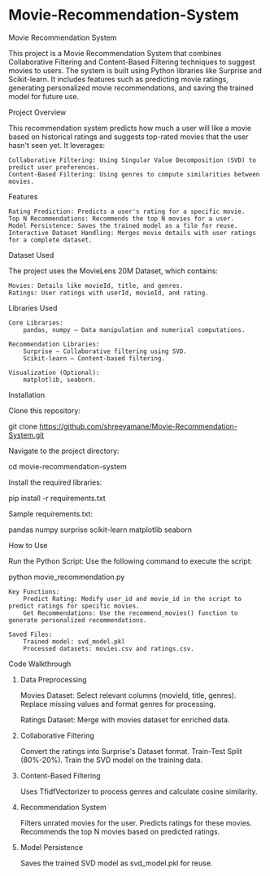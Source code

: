 # Movie-Recommendation-System

Movie Recommendation System

This project is a Movie Recommendation System that combines Collaborative Filtering and Content-Based Filtering techniques to suggest movies to users. The system is built using Python libraries like Surprise and Scikit-learn. It includes features such as predicting movie ratings, generating personalized movie recommendations, and saving the trained model for future use.

Project Overview

This recommendation system predicts how much a user will like a movie based on historical ratings and suggests top-rated movies that the user hasn't seen yet. It leverages:

    Collaborative Filtering: Using Singular Value Decomposition (SVD) to predict user preferences.
    Content-Based Filtering: Using genres to compute similarities between movies.

Features

    Rating Prediction: Predicts a user's rating for a specific movie.
    Top N Recommendations: Recommends the top N movies for a user.
    Model Persistence: Saves the trained model as a file for reuse.
    Interactive Dataset Handling: Merges movie details with user ratings for a complete dataset.

Dataset Used

The project uses the MovieLens 20M Dataset, which contains:

    Movies: Details like movieId, title, and genres.
    Ratings: User ratings with userId, movieId, and rating.

Libraries Used

    Core Libraries:
        pandas, numpy – Data manipulation and numerical computations.

    Recommendation Libraries:
        Surprise – Collaborative filtering using SVD.
        Scikit-learn – Content-based filtering.

    Visualization (Optional):
        matplotlib, seaborn.

Installation

Clone this repository:

git clone https://github.com/shreeyamane/Movie-Recommendation-System.git

Navigate to the project directory:

cd movie-recommendation-system

Install the required libraries:

pip install -r requirements.txt

Sample requirements.txt:

pandas
numpy
surprise
scikit-learn
matplotlib
seaborn

How to Use

Run the Python Script: Use the following command to execute the script:

python movie_recommendation.py

    Key Functions:
        Predict Rating: Modify user_id and movie_id in the script to predict ratings for specific movies.
        Get Recommendations: Use the recommend_movies() function to generate personalized recommendations.

    Saved Files:
        Trained model: svd_model.pkl
        Processed datasets: movies.csv and ratings.csv.

Code Walkthrough
1. Data Preprocessing

    Movies Dataset:
        Select relevant columns (movieId, title, genres).
        Replace missing values and format genres for processing.

    Ratings Dataset:
        Merge with movies dataset for enriched data.

2. Collaborative Filtering

    Convert the ratings into Surprise's Dataset format.
    Train-Test Split (80%-20%).
    Train the SVD model on the training data.

3. Content-Based Filtering

    Uses TfidfVectorizer to process genres and calculate cosine similarity.

4. Recommendation System

    Filters unrated movies for the user.
    Predicts ratings for these movies.
    Recommends the top N movies based on predicted ratings.

5. Model Persistence

    Saves the trained SVD model as svd_model.pkl for reuse.
